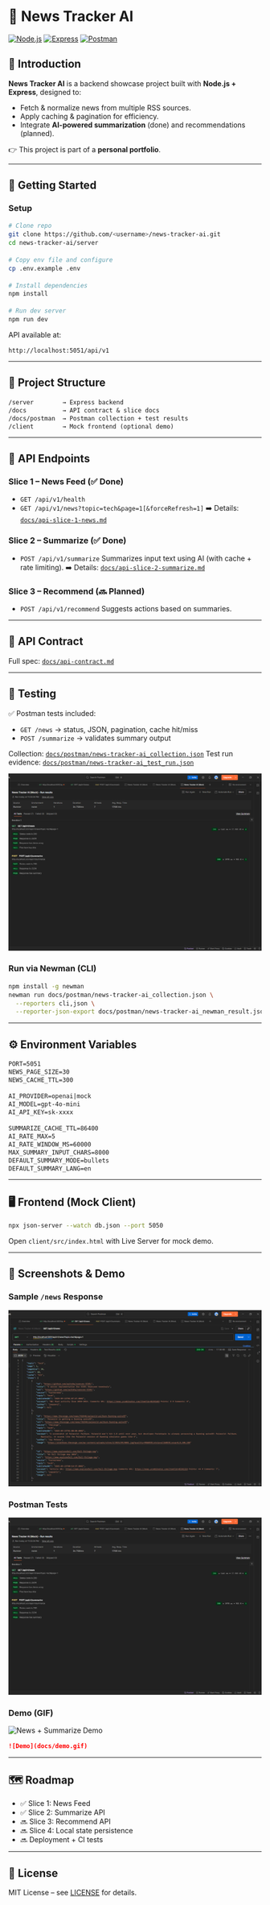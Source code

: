 # 📖 News Tracker AI

[![Node.js](https://img.shields.io/badge/Node.js-18+-green?logo=node.js)](https://nodejs.org) 
[![Express](https://img.shields.io/badge/Express.js-Backend-blue?logo=express)](https://expressjs.com)
[![Postman](https://img.shields.io/badge/Postman-Collection-orange?logo=postman)](docs/postman/news-tracker-ai_collection.json)

## 📌 Introduction
**News Tracker AI** is a backend showcase project built with **Node.js + Express**, designed to:
- Fetch & normalize news from multiple RSS sources.  
- Apply caching & pagination for efficiency.  
- Integrate **AI-powered summarization** (done) and recommendations (planned).  

👉 This project is part of a **personal portfolio**.

---

## 🚀 Getting Started

### Setup
```bash
# Clone repo
git clone https://github.com/<username>/news-tracker-ai.git
cd news-tracker-ai/server

# Copy env file and configure
cp .env.example .env

# Install dependencies
npm install

# Run dev server
npm run dev
````

API available at:

```
http://localhost:5051/api/v1
```

---

## 📂 Project Structure

```
/server        → Express backend
/docs          → API contract & slice docs
/docs/postman  → Postman collection + test results
/client        → Mock frontend (optional demo)
```

---

## 📡 API Endpoints

### Slice 1 – News Feed (✅ Done)

* `GET /api/v1/health`
* `GET /api/v1/news?topic=tech&page=1[&forceRefresh=1]`
  ➡️ Details: [`docs/api-slice-1-news.md`](docs/api-slice-1-news.md)

### Slice 2 – Summarize (✅ Done)

* `POST /api/v1/summarize`
  Summarizes input text using AI (with cache + rate limiting).
  ➡️ Details: [`docs/api-slice-2-summarize.md`](docs/api-slice-2-summarize.md)

### Slice 3 – Recommend (🔜 Planned)

* `POST /api/v1/recommend`
  Suggests actions based on summaries.

---

## 📝 API Contract

Full spec: [`docs/api-contract.md`](docs/api-contract.md)

---

## 🧪 Testing

✅ Postman tests included:

* `GET /news` → status, JSON, pagination, cache hit/miss
* `POST /summarize` → validates summary output

Collection: [`docs/postman/news-tracker-ai_collection.json`](docs/postman/news-tracker-ai_collection.json)
Test run evidence: [`docs/postman/news-tracker-ai_test_run.json`](docs/postman/news-tracker-ai_test_run.json)

![Postman Evidence](docs/postman/test-results.png)

### Run via Newman (CLI)

```bash
npm install -g newman
newman run docs/postman/news-tracker-ai_collection.json \
  --reporters cli,json \
  --reporter-json-export docs/postman/news-tracker-ai_newman_result.json
```

---

## ⚙️ Environment Variables

```env
PORT=5051
NEWS_PAGE_SIZE=30
NEWS_CACHE_TTL=300

AI_PROVIDER=openai|mock
AI_MODEL=gpt-4o-mini
AI_API_KEY=sk-xxxx

SUMMARIZE_CACHE_TTL=86400
AI_RATE_MAX=5
AI_RATE_WINDOW_MS=60000
MAX_SUMMARY_INPUT_CHARS=8000
DEFAULT_SUMMARY_MODE=bullets
DEFAULT_SUMMARY_LANG=en
```

---

## 🖥 Frontend (Mock Client)

```bash
npx json-server --watch db.json --port 5050
```

Open `client/src/index.html` with Live Server for mock demo.

---

## 📸 Screenshots & Demo

### Sample `/news` Response

![News Response](docs/news-response.png)

### Postman Tests

![Postman Tests](docs/postman/test-results.png)

### Demo (GIF)

![News + Summarize Demo](./docs/demo.gif)

```markdown
![Demo](docs/demo.gif)
```

---

## 🗺 Roadmap

* ✅ Slice 1: News Feed
* ✅ Slice 2: Summarize API
* 🔜 Slice 3: Recommend API
* 🔜 Slice 4: Local state persistence
* 🔜 Deployment + CI tests

---

## 📜 License

MIT License – see [LICENSE](LICENSE) for details.
